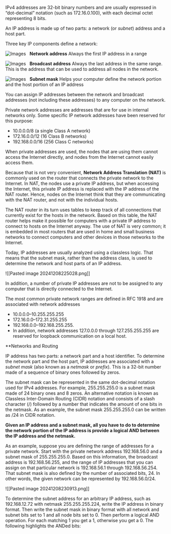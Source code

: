 IPv4 addresses are 32-bit binary numbers and are usually expressed in “dot-decimal” notation (such as 172.16.0.100), with each decimal octet representing 8 bits. 

An IP address is made up of two parts: a network (or _subnet_) address and a host part.

Three key IP components define a network:

![Images](https://learning.oreilly.com/api/v2/epubs/urn:orm:book:9781260462081/files/square.jpg)   **Network address** Always the first IP address in a range

![Images](https://learning.oreilly.com/api/v2/epubs/urn:orm:book:9781260462081/files/square.jpg)   **Broadcast address** Always the last address in the same range. This is the address that can be used to address all nodes in the network.

![Images](https://learning.oreilly.com/api/v2/epubs/urn:orm:book:9781260462081/files/square.jpg)   **Subnet mask** Helps your computer define the network portion and the host portion of an IP address

You can assign IP addresses between the network and broadcast addresses (not including these addresses) to any computer on the network.

Private network addresses are addresses that are for use in internal networks only. Some specific IP network addresses have been reserved for this purpose:

- 10.0.0.0/8 (a single Class A network)
- 172.16.0.0/12 (16 Class B networks)
- 192.168.0.0/16 (256 Class C networks)

When private addresses are used, the nodes that are using them cannot access the Internet directly, and nodes from the Internet cannot easily access them.

Because that is not very convenient, **Network Address Translation (NAT)** is commonly used on the router that connects the private network to the Internet. In NAT, the nodes use a private IP address, but when accessing the Internet, this private IP address is replaced with the IP address of the NAT router. Hence, nodes on the Internet think that they are communicating with the NAT router, and not with the individual hosts.

The NAT router in its turn uses tables to keep track of all connections that currently exist for the hosts in the network. Based on this table, the NAT router helps make it possible for computers with a private IP address to connect to hosts on the Internet anyway. The use of NAT is very common; it is embedded in most routers that are used in home and small business networks to connect computers and other devices in those networks to the Internet.

Today, IP addresses are usually analyzed using a classless logic. That means that the subnet mask, rather than the address class, is used to determine the network and host parts of an IP address.

![[Pasted image 20241208225028.png]]

In addition, a number of private IP addresses are not to be assigned to any computer that is directly connected to the Internet. 

The most common private network ranges are defined in RFC 1918 and are associated with network addresses 
- 10.0.0.0–10.255.255.255
- 172.16.0.0–172.31.255.255
- 192.168.0.0–192.168.255.255. 
- In addition, network addresses 127.0.0.0 through 127.255.255.255 are reserved for loopback communication on a local host.

**Networks and Routing

IP address has two parts: a network part and a host identifier. To determine the network part and the host part, IP addresses are associated with a _subnet mask_ (also known as a _netmask_ or _prefix_). This is a 32-bit number made of a sequence of binary ones followed by zeros.

The subnet mask can be represented in the same dot-decimal notation used for IPv4 addresses. For example, 255.255.255.0 is a subnet mask made of 24 binary ones and 8 zeros. An alternative notation is known as Classless Inter-Domain Routing (CIDR) notation and consists of a slash character (/) followed by a number that indicates the amount of one bits in the netmask. As an example, the subnet mask 255.255.255.0 can be written as /24 in CIDR notation.

**Given an IP address and a subnet mask, all you have to do to determine the network portion of the IP address is provide a logical AND between the IP address and the netmask.**

As an example, suppose you are defining the range of addresses for a private network. Start with the private network address 192.168.56.0 and a subnet mask of 255.255.255.0. Based on this information, the broadcast address is 192.168.56.255, and the range of IP addresses that you can assign on that particular network is 192.168.56.1 through 192.168.56.254. That subnet mask is also defined by the number of associated bits, 24. In other words, the given network can be represented by 192.168.56.0/24.

![[Pasted image 20241208230913.png]]

To determine the subnet address for an arbitrary IP address, such as 192.168.12.72 with netmask 255.255.255.224, write the IP address in binary format. Then write the subnet mask in binary format with all network and subnet bits set to 1 and all node bits set to 0. Then perform a logical AND operation. For each matching 1 you get a 1, otherwise you get a 0. The following highlights the ANDed bits: